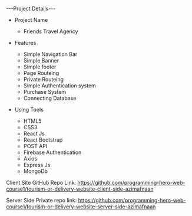 ---Project Details---

- Project Name

  - Friends Travel Agency

- Features

  - Simple Navigation Bar
  - Simple Banner
  - Simple footer
  - Page Routeing
  - Private Routeing
  - Simple Authentication system
  - Purchase System
  - Connecting Database

- Using Tools

  - HTML5
  - CSS3
  - React Js
  - React Bootstrap
  - POST API
  - Firebase Authentication
  - Axios
  - Express Js
  - MongoDb

Client Site GitHub Repo Link: https://github.com/programming-hero-web-course1/tourism-or-delivery-website-client-side-azimafnaan

Server Side Private repo link: https://github.com/programming-hero-web-course1/tourism-or-delivery-website-server-side-azimafnaan
